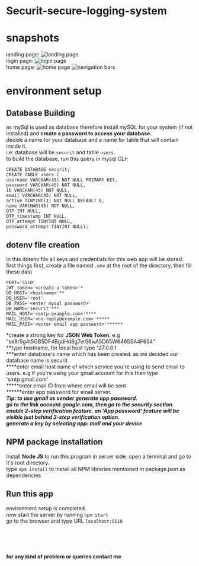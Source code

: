 # Securit-secure-logging-system

# snapshots

landing page:
![landing page](https://i.ibb.co/VLWL1gj/image.png)
<br/>
login page:
![login page](https://i.ibb.co/WGGMkQ6/image.png)
<br/>
home page:
![home page](https://i.ibb.co/YcvRTPd/image.png)
![navigation bars](https://i.ibb.co/2qmm0Ng/image.png)

# environment setup

## Database Building

as mySql is used as database therefore install mySQL for your system (if not installed) and <b> create a password to access your database.</b><br/>
decide a name for your database and a name for table that will contain inside it. <br/>
i.e: database will be `securit` and table `users`.<br/>
to build the database, run this query in mysql CLI-
```
CREATE DATABASE securit;
CREATE TABLE users (
username VARCHAR(45) NOT NULL PRIMARY KEY,
password VARCHAR(45) NOT NULL,
ID VARCHAR(45) NOT NULL,
email VARCHAR(45) NOT NULL,
active TINYINT(1) NOT NULL DEFAULT 0,
name VARCHAR(45) NOT NULL,
OTP INT NULL,
OTP_timestamp INT NULL,
OTP_attempt TINYINT NULL,
password_attempt TINYINT NULL);
```

## dotenv file creation

In this dotenv file all keys and credentials for this web app will be stored.<br/>
first things first, create a file named `.env` at the root of the directory, then fill these data
```
PORT='5510'
JWT_token='<create a token>'*
DB_HOST='<hostname>'**
DB_USER='root'
DB_PASS='<enter mysql password>'
DB_NAME='securit'***
MAIL_HOST='<smtp.example.com>'****
MAIL_USER='<no-reply@example.com>'*****
MAIL_PASS='<enter email app password>'******
```

 *create a strong key for <b>JSON Web Token</b>. e.g "se8r5g4t5GB5DF4BgdHd8g7er56wA5D65W6465SA4F654" <br/>
 **type hostname, for local host type 127.0.0.1 <br/>
 ***enter database's name which has been created. as we decided our database name is securit <br/>
 ****enter email host name of which service you're using to send email to users. e.g if you're using your gmail account for this then type 'smtp.gmail.com' <br/>
 *****enter email ID from where email will be sent <br/>
 ******enter app password for email server. <br/>
<i><b><b>Tip:</b> to use gmail as sender generate app password.<br/>
go to the link account.google.com, then go to the security section.<br/>
enable 2-step verification feature. an 'App password' feature will be visible just behind 2-step verification option.<br/>
generate a key by selecting app: mail and your device </b></i> <br/>

## NPM package installation

Install <b>Node JS</b> to run this program in server side.
open a terminal and go to it's root directory. <br/>
type `npm install` to install all NPM libraries mentioned in package.json as dependencies

## Run this app

environment setup is completed.<br/>
now start the server by running `npm start`<br/>
go to the browser and type URL `localhost:5510`<br/>

<br/>
<br/>
<br/>

<b>for any kind of problem or queries contact me </b>
